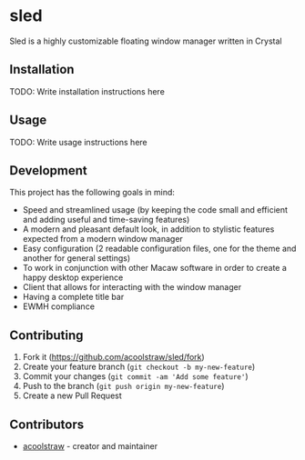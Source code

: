 # sled
Sled is a highly customizable floating window manager written in Crystal

## Installation
TODO: Write installation instructions here

## Usage
TODO: Write usage instructions here

## Development
This project has the following goals in mind:
- Speed and streamlined usage (by keeping the code small and efficient and adding useful and time-saving features)
- A modern and pleasant default look, in addition to stylistic features expected from a modern window manager
- Easy configuration (2 readable configuration files, one for the theme and another for general settings) 
- To work in conjunction with other Macaw software in order to create a happy desktop experience
- Client that allows for interacting with the window manager
- Having a complete title bar
- EWMH compliance

## Contributing
1. Fork it (<https://github.com/acoolstraw/sled/fork>)
2. Create your feature branch (`git checkout -b my-new-feature`)
3. Commit your changes (`git commit -am 'Add some feature'`)
4. Push to the branch (`git push origin my-new-feature`)
5. Create a new Pull Request

## Contributors
- [acoolstraw](https://github.com/acoolstraw) - creator and maintainer
